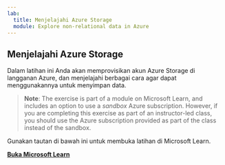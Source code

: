 ```yaml
---
lab:
  title: Menjelajahi Azure Storage
  module: Explore non-relational data in Azure
---
```


## <a name="explore-azure-storage"></a>Menjelajahi Azure Storage

Dalam latihan ini Anda akan memprovisikan akun Azure Storage di langganan Azure, dan menjelajahi berbagai cara agar dapat menggunakannya untuk menyimpan data.

> <bpt id="p1">**</bpt>Note<ept id="p1">**</ept>: The exercise is part of a module on Microsoft Learn, and includes an option to use a <bpt id="p2">*</bpt>sandbox<ept id="p2">*</ept> Azure subscription. However, if you are completing this exercise as part of an instructor-led class, you should use the Azure subscription provided as part of the class instead of the sandbox.

Gunakan tautan di bawah ini untuk membuka latihan di Microsoft Learn.

**[Buka Microsoft Learn](https://docs.microsoft.com/learn/modules/explore-provision-deploy-non-relational-data-services-azure/6-exercise-azure-storage#provision-an-azure-storage-account)**
